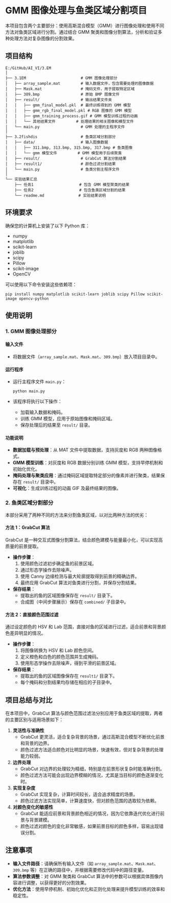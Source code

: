 # GMM 图像处理与鱼类区域分割项目

本项目包含两个主要部分：使用高斯混合模型（GMM）进行图像处理和使用不同方法对鱼类区域进行分割。通过结合 GMM 聚类和图像分割算法，分析和验证多种处理方法对复杂图像的分割效果。

## 项目结构

```
E:/GitHub/AI_VI/3.EM
│
├── 3.1EM                        # GMM 图像处理部分
│   ├── array_sample.mat         # 输入数据文件，包含需要处理的图像数据
│   ├── Mask.mat                 # 掩码文件，用于提取特定区域
│   ├── 309.bmp                  # 原始 BMP 图像文件
│   ├── result/                  # 输出结果文件夹
│   │   ├── gmm_final_model.pkl  # 最终训练得到的 GMM 模型
│   │   ├── gmm_rgb_final_model.pkl # RGB 图像的 GMM 模型
│   │   ├── gmm_training_process.gif # GMM 模型训练过程的动画
│   │   └── 其他结果文件         # 处理结果的相关图像和模型文件
│   └── main.py                  # GMM 处理的主程序文件
│
├── 3.2fishdis                   # 鱼类区域分割部分
│   ├── data/                    # 输入图像数据
│   │   ├── 311.bmp, 313.bmp, 315.bmp, 317.bmp # 鱼类图像
│   │   └── gmm 模型文件         # GMM 模型用于后续聚类
│   ├── result/                  # GrabCut 算法分割结果
│   ├── result1/                 # 颜色过滤分割结果
│   └── main.py                  # 鱼类分割主程序文件
│
└── 实验结果汇总
    ├── 任务1                    # 包含 GMM 模型聚类的结果
    ├── 任务2                    # 包含鱼类区域分割的结果
    └── readme.md               # 实验结果说明
```

## 环境要求

确保您的计算机上安装了以下 Python 库：

- numpy
- matplotlib
- scikit-learn
- joblib
- scipy
- Pillow
- scikit-image
- OpenCV

可以使用以下命令安装这些依赖项：

```
pip install numpy matplotlib scikit-learn joblib scipy Pillow scikit-image opencv-python
```

## 使用说明

### 1. GMM 图像处理部分

#### 输入文件

- 将数据文件（`array_sample.mat`、`Mask.mat`、`309.bmp`）放入项目目录中。

#### 运行程序

- 运行主程序文件 `main.py`：

  ```
  python main.py
  ```

- 该程序将执行以下操作：

  - 加载输入数据和掩码。
  - 训练 GMM 模型，应用于原始图像和掩码区域。
  - 保存处理后的结果至 `result/` 目录。

#### 功能说明

- **数据加载与预处理**：从 MAT 文件中提取数据，支持灰度和 RGB 两种图像格式。
- **GMM 模型训练**：对灰度和 RGB 数据分别训练 GMM 模型，支持早停机制和初始化优化。
- **掩码处理与聚类应用**：通过掩码区域提取特定部分的像素并进行聚类，结果保存在 `result/` 目录中。
- **可视化**：生成训练过程的动画 GIF 及最终结果的图像。

### 2. 鱼类区域分割部分

本部分采用了两种不同的方法来分割鱼类区域，以对比两种方法的优劣：

#### 方法 1：GrabCut 算法

GrabCut 是一种交互式图像分割算法，结合颜色建模与能量最小化，可以实现高质量的前景提取。

- **操作步骤**：
  1. 使用颜色过滤初步确定鱼的前景区域。
  2. 通过形态学操作去除噪声。
  3. 使用 Canny 边缘检测与最大轮廓提取得到前景的精确边界。
  4. 最终应用 GrabCut 算法对鱼类进行分割，并保存分割结果。
- **保存结果**：
  - 提取出的鱼的区域图像保存在 `result/` 目录下。
  - 合成图（中间步骤展示）保存在 `combined/` 子目录中。

#### 方法 2：直接颜色范围过滤

通过设定颜色的 HSV 和 Lab 范围，直接对鱼的区域进行过滤，适合前景和背景颜色差异明显的情况。

- **操作步骤**：
  1. 将图像转换为 HSV 和 Lab 颜色空间。
  2. 定义橙色和白色的颜色范围并生成掩码。
  3. 使用形态学操作去除噪声，得到平滑的前景区域。
- **保存结果**：
  - 提取出的鱼的区域图像保存在 `result1/` 目录下。
  - 每个掩码和分割结果均存储在相应的子目录中。

## 项目总结与对比

在本项目中，GrabCut 算法与颜色范围过滤法分别应用于鱼类区域的提取，两者的主要区别与适用场景如下：

1. **灵活性与准确性**
   - GrabCut 更灵活，适合复杂背景的场景，通过高斯混合模型不断优化前景和背景的边界。
   - 颜色过滤方法适合颜色对比明显的场景，快速有效，但对复杂背景的处理能力较弱。
2. **边界处理**
   - GrabCut 对边界的处理较为精细，特别是在前景形状复杂时能准确分割。
   - 颜色过滤方法可能会出现边界模糊的情况，尤其是当目标的颜色逐渐变化时。
3. **实现复杂度**
   - GrabCut 实现复杂，计算时间较长，适合追求精度的场景。
   - 颜色过滤方法实现简单，计算速度快，但对颜色范围的选取较为依赖。
4. **对颜色变化的敏感性**
   - GrabCut 能适应前景和背景颜色相近的情况，因为它依靠迭代优化进行前景与背景建模。
   - 颜色过滤对颜色的变化非常敏感，如果前景目标的颜色多样，容易出现错误分割。

## 注意事项

- **输入文件路径**：请确保所有输入文件（如 `array_sample.mat`、`Mask.mat`、`309.bmp` 等）在正确的路径中，并根据需要修改代码中的路径变量。
- **算法参数调整**：对 GMM 聚类和 GrabCut 算法中的参数可以根据具体图像内容进行调整，以获得更好的分割效果。
- **优化方法**：使用早停机制、初始化优化和正则化处理来提升模型训练的效率和稳定性。